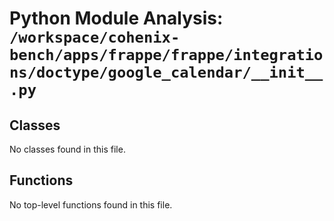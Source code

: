 # Python Module Analysis: `/workspace/cohenix-bench/apps/frappe/frappe/integrations/doctype/google_calendar/__init__.py`

## Classes

No classes found in this file.


## Functions

No top-level functions found in this file.
